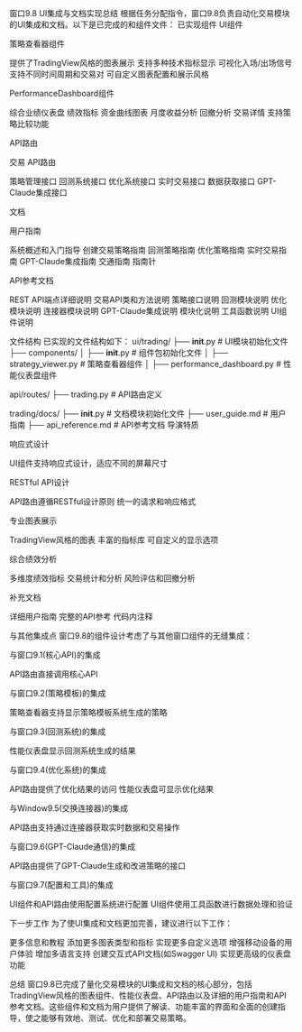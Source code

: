 窗口9.8 UI集成与文档实现总结
根据任务分配指令，窗口9.8负责自动化交易模块的UI集成和文档。以下是已完成的和组件文件：
已实现组件
UI组件

策略查看器组件

提供了TradingView风格的图表展示
支持多种技术指标显示
可视化入场/出场信号
支持不同时间周期和交易对
可自定义图表配置和展示风格


PerformanceDashboard组件

综合业绩仪表盘
绩效指标
资金曲线图表
月度收益分析
回撤分析
交易详情
支持策略比较功能



API路由

交易 API路由

策略管理接口
回测系统接口
优化系统接口
实时交易接口
数据获取接口
GPT-Claude集成接口



文档

用户指南

系统概述和入门指导
创建交易策略指南
回测策略指南
优化策略指南
实时交易指南
GPT-Claude集成指南
交通指南
指南针


API参考文档

REST API端点详细说明
交易API类和方法说明
策略接口说明
回测模块说明
优化模块说明
连接器模块说明
GPT-Claude集成说明
模块化说明
工具函数说明
UI组件说明



文件结构
已实现的文件结构如下：
ui/trading/
├── __init__.py                   # UI模块初始化文件
├── components/
│   ├── __init__.py               # 组件包初始化文件
│   ├── strategy_viewer.py        # 策略查看器组件
│   ├── performance_dashboard.py  # 性能仪表盘组件

api/routes/
├── trading.py                    # API路由定义

trading/docs/
├── __init__.py                   # 文档模块初始化文件
├── user_guide.md                 # 用户指南
├── api_reference.md              # API参考文档
导演特质

响应式设计

UI组件支持响应式设计，适应不同的屏幕尺寸


RESTful API设计

API路由遵循RESTful设计原则
统一的请求和响应格式


专业图表展示

TradingView风格的图表
丰富的指标库
可自定义的显示选项


综合绩效分析

多维度绩效指标
交易统计和分析
风险评估和回撤分析


补充文档

详细用户指南
完整的API参考
代码内注释



与其他集成点
窗口9.8的组件设计考虑了与其他窗口组件的无缝集成：

与窗口9.1(核心API)的集成

API路由直接调用核心API


与窗口9.2(策略模板)的集成

策略查看器支持显示策略模板系统生成的策略


与窗口9.3(回测系统)的集成

性能仪表盘显示回测系统生成的结果


与窗口9.4(优化系统)的集成

API路由提供了优化结果的访问
性能仪表盘可显示优化结果


与Window9.5(交换连接器)的集成

API路由支持通过连接器获取实时数据和交易操作


与窗口9.6(GPT-Claude通信)的集成

API路由提供了GPT-Claude生成和改进策略的接口


与窗口9.7(配置和工具)的集成

UI组件和API路由使用配置系统进行配置
UI组件使用工具函数进行数据处理和验证



下一步工作
为了使UI集成和文档更加完善，建议进行以下工作：

更多信息和教程
添加更多图表类型和指标
实现更多自定义选项
增强移动设备的用户体验
增加多语言支持
创建交互式API文档(如Swagger UI)
实现更高级的仪表盘功能

总结
窗口9.8已完成了量化交易模块的UI集成和文档的核心部分，包括TradingView风格的图表组件、性能仪表盘、API路由以及详细的用户指南和API参考文档。这些组件和文档为用户提供了解读、功能丰富的界面和全面的创建指导，使之能够有效地、测试、优化和部署交易策略。